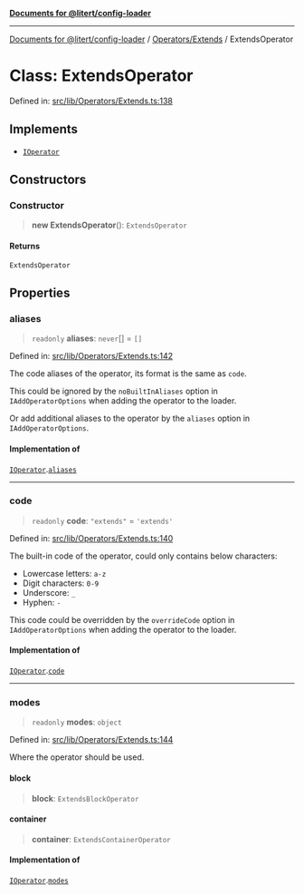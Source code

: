[**Documents for @litert/config-loader**](../../../README.md)

***

[Documents for @litert/config-loader](../../../README.md) / [Operators/Extends](../README.md) / ExtendsOperator

# Class: ExtendsOperator

Defined in: [src/lib/Operators/Extends.ts:138](https://github.com/litert/config-loader.js/blob/master/src/lib/Operators/Extends.ts#L138)

## Implements

- [`IOperator`](../../../Declaration/interfaces/IOperator.md)

## Constructors

### Constructor

> **new ExtendsOperator**(): `ExtendsOperator`

#### Returns

`ExtendsOperator`

## Properties

### aliases

> `readonly` **aliases**: `never`[] = `[]`

Defined in: [src/lib/Operators/Extends.ts:142](https://github.com/litert/config-loader.js/blob/master/src/lib/Operators/Extends.ts#L142)

The code aliases of the operator, its format is the same as `code`.

This could be ignored by the `noBuiltInAliases` option in `IAddOperatorOptions`
when adding the operator to the loader.

Or add additional aliases to the operator by the `aliases` option in `IAddOperatorOptions`.

#### Implementation of

[`IOperator`](../../../Declaration/interfaces/IOperator.md).[`aliases`](../../../Declaration/interfaces/IOperator.md#aliases)

***

### code

> `readonly` **code**: `"extends"` = `'extends'`

Defined in: [src/lib/Operators/Extends.ts:140](https://github.com/litert/config-loader.js/blob/master/src/lib/Operators/Extends.ts#L140)

The built-in code of the operator, could only contains below characters:

- Lowercase letters: `a-z`
- Digit characters: `0-9`
- Underscore: `_`
- Hyphen: `-`

This code could be overridden by the `overrideCode` option in `IAddOperatorOptions`
when adding the operator to the loader.

#### Implementation of

[`IOperator`](../../../Declaration/interfaces/IOperator.md).[`code`](../../../Declaration/interfaces/IOperator.md#code)

***

### modes

> `readonly` **modes**: `object`

Defined in: [src/lib/Operators/Extends.ts:144](https://github.com/litert/config-loader.js/blob/master/src/lib/Operators/Extends.ts#L144)

Where the operator should be used.

#### block

> **block**: `ExtendsBlockOperator`

#### container

> **container**: `ExtendsContainerOperator`

#### Implementation of

[`IOperator`](../../../Declaration/interfaces/IOperator.md).[`modes`](../../../Declaration/interfaces/IOperator.md#modes)
